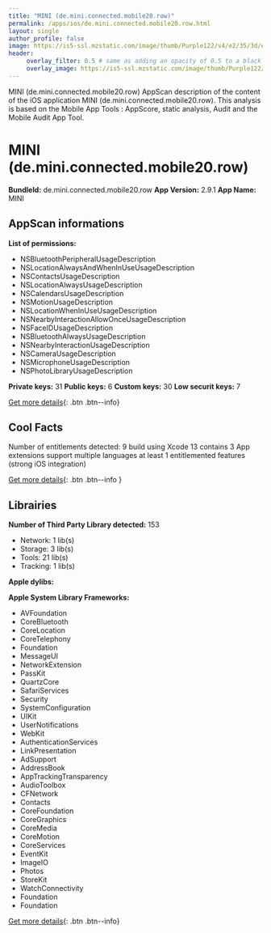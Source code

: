 ```yaml
---
title: "MINI (de.mini.connected.mobile20.row)"
permalink: /apps/ios/de.mini.connected.mobile20.row.html
layout: single
author_profile: false
image: https://is5-ssl.mzstatic.com/image/thumb/Purple122/v4/e2/35/3d/e2353dac-9b88-ae63-0772-810c7998ae20/miniappstore-1x_U007emarketing-0-7-0-85-220.png/512x512bb.jpg
header: 
     overlay_filter: 0.5 # same as adding an opacity of 0.5 to a black background
     overlay_image: https://is5-ssl.mzstatic.com/image/thumb/Purple122/v4/e2/35/3d/e2353dac-9b88-ae63-0772-810c7998ae20/miniappstore-1x_U007emarketing-0-7-0-85-220.png/512x512bb.jpg
---
```

MINI (de.mini.connected.mobile20.row) AppScan description of the content of the iOS application MINI (de.mini.connected.mobile20.row). This analysis is based on the Mobile App Tools : AppScore, static analysis, Audit and the Mobile Audit App Tool.

# MINI (de.mini.connected.mobile20.row)

**BundleId:** de.mini.connected.mobile20.row
**App Version:** 2.9.1
**App Name:** MINI


## AppScan informations 

**List of permissions:** 
- NSBluetoothPeripheralUsageDescription
- NSLocationAlwaysAndWhenInUseUsageDescription
- NSContactsUsageDescription
- NSLocationAlwaysUsageDescription
- NSCalendarsUsageDescription
- NSMotionUsageDescription
- NSLocationWhenInUseUsageDescription
- NSNearbyInteractionAllowOnceUsageDescription
- NSFaceIDUsageDescription
- NSBluetoothAlwaysUsageDescription
- NSNearbyInteractionUsageDescription
- NSCameraUsageDescription
- NSMicrophoneUsageDescription
- NSPhotoLibraryUsageDescription
  
  
**Private keys:** 31
**Public keys:** 6
**Custom keys:** 30
**Low securit keys:** 7
  
[Get more details](/pricing.html){: .btn .btn--info}

## Cool Facts

Number of entitlements detected: 9
build using Xcode 13
contains 3 App extensions
support multiple languages
at least 1 entitlemented features (strong iOS integration)
  
[Get more details](/pricing.html){: .btn .btn--info }

## Librairies 
**Number of Third Party Library detected:** 153
- Network: 1 lib(s)
- Storage: 3 lib(s)
- Tools: 21 lib(s)
- Tracking: 1 lib(s)


**Apple dylibs:**


**Apple System Library Frameworks:**
- AVFoundation
- CoreBluetooth
- CoreLocation
- CoreTelephony
- Foundation
- MessageUI
- NetworkExtension
- PassKit
- QuartzCore
- SafariServices
- Security
- SystemConfiguration
- UIKit
- UserNotifications
- WebKit
- AuthenticationServices
- LinkPresentation
- AdSupport
- AddressBook
- AppTrackingTransparency
- AudioToolbox
- CFNetwork
- Contacts
- CoreFoundation
- CoreGraphics
- CoreMedia
- CoreMotion
- CoreServices
- EventKit
- ImageIO
- Photos
- StoreKit
- WatchConnectivity
- Foundation
- Foundation


  
[Get more details](/pricing.html){: .btn .btn--info}

